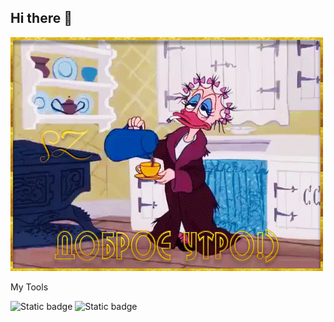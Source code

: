 ## Hi there 👋

<img src="https://github.com/denid1/denid1/blob/main/fonwall.ru-morning-duck-tea-s-dobrym-utrom-gifki-prikolnye.gif">

My Tools

![Static badge](https://img.shields.io/badge/py-pyhon-blue?style=plastic&logo=python&logoColor=black&label=PY&labelColor=blue&color=yellow)
![Static badge](https://img.shields.io/badge/-jupyter-black?style=plastic&logo=jupyter&color=light%20green)
